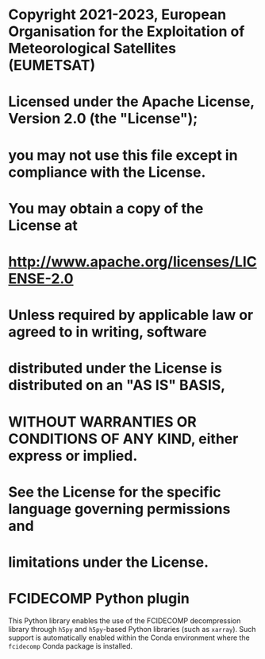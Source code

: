 # Copyright 2021-2023, European Organisation for the Exploitation of Meteorological Satellites (EUMETSAT)
#
# Licensed under the Apache License, Version 2.0 (the "License");
# you may not use this file except in compliance with the License.
# You may obtain a copy of the License at
#
#     http://www.apache.org/licenses/LICENSE-2.0
#
# Unless required by applicable law or agreed to in writing, software
# distributed under the License is distributed on an "AS IS" BASIS,
# WITHOUT WARRANTIES OR CONDITIONS OF ANY KIND, either express or implied.
# See the License for the specific language governing permissions and
# limitations under the License.
#
# FCIDECOMP Python plugin

This Python library enables the use of the FCIDECOMP decompression library through `h5py` and `h5py`-based Python
libraries (such as `xarray`). Such support is automatically enabled within the Conda environment where the
`fcidecomp` Conda package is installed.